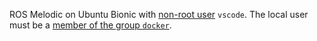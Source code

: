 ROS Melodic on Ubuntu Bionic with [non-root user](https://code.visualstudio.com/docs/remote/containers-advanced#_adding-a-nonroot-user-to-your-dev-container) `vscode`. The local user must be a [member of the group `docker`](https://docs.docker.com/engine/install/linux-postinstall/).
